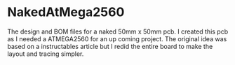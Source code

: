 # NakedAtMega2560
The design and BOM files for a naked 50mm x 50mm pcb.
I created this pcb as I needed a ATMEGA2560 for an up coming project. The original idea was based on a instructables article but I redid the entire board to make the layout and tracing simpler.
